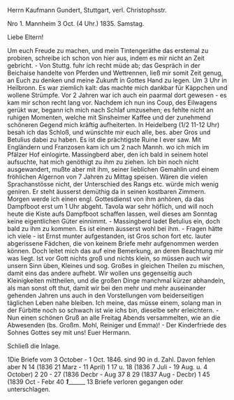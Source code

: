 Herrn Kaufmann Gundert, Stuttgart, verl. Christophsstr.

Nro 1. Mannheim 3 Oct. (4 Uhr.) 1835. Samstag.

Liebe Eltern!

Um euch Freude zu machen, und mein Tintengeräthe das erstemal zu probiren, schreibe ich schon von hier aus, indem es mir nicht an Zeit gebricht. - Von Stuttg. fuhr ich recht müde ab; das Gespräch in der Beichaise handelte von Pferden und Wettrennen, ließ mir somit Zeit genug, an Euch zu denken und meine Zukunft in Gottes Hand zu legen. Um 3 Uhr in Heilbronn. Es war ziemlich kalt: das machte mich dankbar für Käppchen und wollene Strümpfe. Vor 2 Jahren war ich auch ein paarmal dort gewesen - es kam mir schon recht lang vor. Nachdem ich nun ins Coup‚ des Eilwagens gerükt war, begann ich mich nach Schlaf umzusehen; es fehlte nicht an ruhigen Momenten, welche mit Sinsheimer Kaffee und der zunehmend schöneren Gegend mich kräftig aufheiterten. In Heidelberg (1/2 11-12 Uhr) besah ich das Schloß, und wünschte mir euch alle, bes. aber Gros und Betulius dabei zu haben. Es ist die prächtigste Ruine I ever saw. Mit Engländern und Franzosen kam ich um 2 nach Mannh. wo ich mich im Pfälzer Hof einlogirte. Massingberd aber, den ich bald in seinem hotel aufsuchte, hat mich genöthigt zu ihm zu ziehen. Ich bin noch nicht ausgewandert, mußte aber mit ihm, seiner lieblichen Gemahlin und einem fröhlichen Algernon von 7 Jahren zu Mittag speisen. Wären die vielen Sprachanstösse nicht, der Unterschied des Rangs etc. würde mich wenig geniren. Er steht äusserst demüthig da in seinen kostbaren Zimmern. Morgen werde ich einen engl. Gottesdienst von ihm anhören, da das Dampfboot erst um 1 Uhr abgeht. Tavola war sehr höflich, und will noch heute die Kiste aufs Dampfboot schaffen lassen, weil dieses am Sonntag keine eigentlichen Güter einnimmt. - Massingberd ladet Betulius ein, doch bald zu ihm zu kommen. Es ist einem äusserst wohl bei ihm. - Fragen hätte ich viele - ist Ernst munter aufgestanden, ist Gros schon fort etc. lauter abgerissene Fädchen, die von keinem Briefe mehr aufgenommen werden können. Doch leitet mich das auf eine Bemerkung, an deren Beachtung mir was liegt. Ist vor Gott nichts groß und nichts klein, so müssen auch wir unsern Sinn üben, Kleines und sog. Großes in gleichen Theilen zu mischen, damit eins das andere aufhebt. Wir wollen uns gegenseitig auch Kleinigkeiten mittheilen, und die großen Dinge manchmal kürzer abhandeln, als man sonst oft thut, damit wir bei den mehr und mehr auseinander gehenden Jahren uns auch in den Vorstellungen vom beiderseitigen täglichen Leben nahe bleiben. Ich meine, das müsse einem, solang man in der Fürbitte noch so schwach ist wie ichs bin, dieselbe sehr erleichtern. - Nun einen schönen Gruß an alle Freitag Abends versammelten, wie an die Abwesenden (bs. Großm. Mohl, Reiniger und Emma)! - Der Kinderfriede des Sohnes Gottes sey mit uns!
 Euer Hermann.

Schließ die Inlage.



1Die Briefe vom 3 October - 1 Oct. 1846.
sind 90 in d. Zahl.
Davon fehlen aber
N 14 (1836 21 Marz - 11 April) 1
 17 u. 18 (1836 7 Juli - 19 Aug.
 u. 4 October) 2
 20 - 27 (1836 Decbr - Aug 37 8
 29 (1837 Aug - Decbr) 1
 45 (1839 Oct - Febr 40 _____1___________
 13 Briefe
 verloren gegangen oder unterschlagen.

